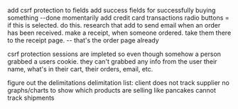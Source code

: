 add csrf protection to fields
add success fields for successfully buying something --done
momentarily add credit card transactions
radio buttons = if this is selected. do this. research that
add to send email when an order has been received.
make a receipt, when someone ordered. take them there to the receipt page. -- that's the order page already

csrf protection
sessions are impleted so even though somehow a person grabbed a users cookie.
they can't grabbed any info from the user their name, what's in their cart, their orders, email, etc.

figure out the delimitations
delimitation list:
client does not track supplier
no graphs/charts to show which products are selling like pancakes
cannot track shipments
